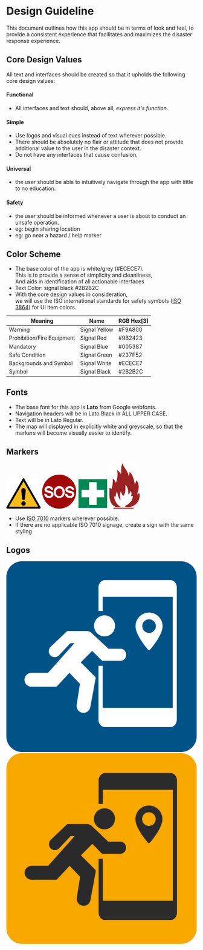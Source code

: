 # Design Guideline

This document outlines how this app should be in terms of look and feel, to provide a consistent experience that facilitates and maximizes the disaster response experience.

## Core Design Values

All text and interfaces should be created so that it upholds the following core design values:

#### Functional
  - All interfaces and text should, above all, *express it's function*.
#### Simple
  - Use logos and visual cues instead of text wherever possible.
  - There should be absolutely no flair or attitude that does not provide additional value to the user in the disaster context.
  - Do not have any interfaces that cause confusion.
#### Universal
  - the user should be able to intuitively navigate through the app with little to no education.
#### Safety
  - the user should be informed whenever a user is about to conduct an unsafe operation.
  - eg: begin sharing location
  - eg: go near a hazard / help marker

## Color Scheme
- The base color of the app is white/grey (#ECECE7).  
  This is to provide a sense of simplicity and cleanliness,  
  And aids in identification of all actionable interfaces
- Text Color: signal black #2B2B2C
- With the core design values in consideration,  
we will use the ISO international standards for safety symbols ([ISO 3864](https://en.wikipedia.org/wiki/ISO_3864)) for UI item colors.

Meaning |  Name | RGB Hex[3] | 
-- | -- | -- |
Warning | Signal Yellow | #F9A800 |  
Prohibition/Fire Equipment | Signal Red | #9B2423 |  
Mandatory | Signal Blue | #005387 |  
Safe Condition | Signal Green | #237F52 |  
Backgrounds and Symbol | Signal White  | #ECECE7 |  
Symbol | Signal Black  | #2B2B2C |


## Fonts
- The base font for this app is **Lato** from Google webfonts.
- Navigation headers will be in Lato Black in ALL UPPER CASE.
- Text will be in Lato Regular.
- The map will displayed in explicitly white and greyscale, so that the markers will become visually easier to identify.
## Markers
![](./Components/assets/markers/danger.png)
![](./Components/assets/markers/sos.png)
![](./Components/assets/markers/medical.png)
![](./Components/assets/markers/fire.png)

- Use [ISO 7010](https://en.wikipedia.org/wiki/ISO_7010) markers wherever possible.
- If there are no applicable ISO 7010 signage, create a sign with the same styling 

## Logos

![](./Components/assets/logos/blue.png)
![](./Components/assets/logos/yellow.png)